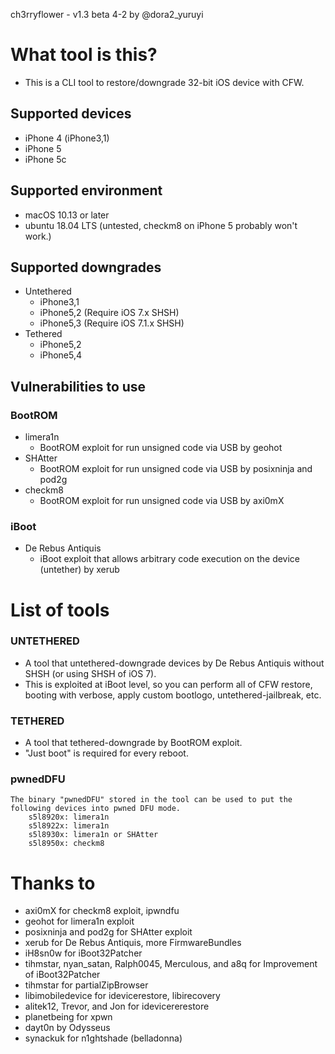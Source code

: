 ch3rryflower - v1.3 beta 4-2 by @dora2_yuruyi

# What tool is this?
- This is a CLI tool to restore/downgrade 32-bit iOS device with CFW.


## Supported devices
- iPhone 4 (iPhone3,1)
- iPhone 5
- iPhone 5c


## Supported environment
- macOS 10.13 or later
- ubuntu 18.04 LTS (untested, checkm8 on iPhone 5 probably won't work.)


## Supported downgrades
- Untethered
	- iPhone3,1
	- iPhone5,2 (Require iOS 7.x SHSH)
	- iPhone5,3 (Require iOS 7.1.x SHSH)
- Tethered
	- iPhone5,2
	- iPhone5,4


## Vulnerabilities to use
### BootROM
- limera1n
	- BootROM exploit for run unsigned code via USB by geohot
- SHAtter
	- BootROM exploit for run unsigned code via USB by posixninja and pod2g
- checkm8
	- BootROM exploit for run unsigned code via USB by axi0mX

### iBoot
- De Rebus Antiquis
	- iBoot exploit that allows arbitrary code execution on the device (untether) by xerub  


# List of tools
### UNTETHERED
- A tool that untethered-downgrade devices by De Rebus Antiquis without SHSH (or using SHSH of iOS 7).
- This is exploited at iBoot level, so you can perform all of CFW restore, booting with verbose, apply custom bootlogo, untethered-jailbreak, etc.

### TETHERED
- A tool that tethered-downgrade by BootROM exploit.
- "Just boot" is required for every reboot.

### pwnedDFU
	The binary "pwnedDFU" stored in the tool can be used to put the following devices into pwned DFU mode.
		s5l8920x: limera1n
		s5l8922x: limera1n
		s5l8930x: limera1n or SHAtter
		s5l8950x: checkm8


# Thanks to
- axi0mX for checkm8 exploit, ipwndfu
- geohot for limera1n exploit
- posixninja and pod2g for SHAtter exploit
- xerub for De Rebus Antiquis, more FirmwareBundles
- iH8sn0w for iBoot32Patcher
- tihmstar, nyan_satan, Ralph0045, Merculous, and a8q for Improvement of iBoot32Patcher
- tihmstar for partialZipBrowser
- libimobiledevice for idevicerestore, libirecovery
- alitek12, Trevor, and Jon for idevicererestore
- planetbeing for xpwn
- dayt0n by Odysseus
- synackuk for n1ghtshade (belladonna)
